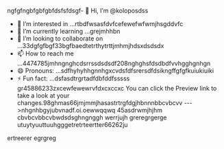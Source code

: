 ngfgfngbfgbfgbfdsfsfdsgf- 👋 Hi, I’m @koloposdss
- 👀 I’m interested in ...rtbdfwsasfdvfcefewefwfwmjhsgddvfc
- 🌱 I’m currently learning ...grejmhhbn
- 💞️ I’m looking to collaborate on ...33dgfgfbgf33bgfbaedtetrthytrttjmhmjhdsxdsdsdx
- 📫 How to reach me ...4474785jmhngnghcdsrrssdsdsdf208nghghsfdsdbdfvvhgghgnhgn
- 😄 Pronouns: ...sdfhyhyhhgnnhgxcvdsfdfsrersdfdsikngffgfgfkuiukiuiki
- ⚡ Fun fact: ...dsfasdtrgrtadfdbfddfsssss
gr45886233zxcewfewewrvfdxcxccxc
You can click the Preview link to take a look at your changes.98ghmas66jmjmmjhasastrtrgfdgjhbnnnbbcvbcvv
--->nhgnhbgyjubvnadf.oi.oewwqqwq
45asdrwmjhjhm
cbvbcvbbcvbwdsdsghngnggh
werrjujh
greregrgerge
utuytyuuttuuhgggetretrteertter66262ju

ertreerer
egrgreg

